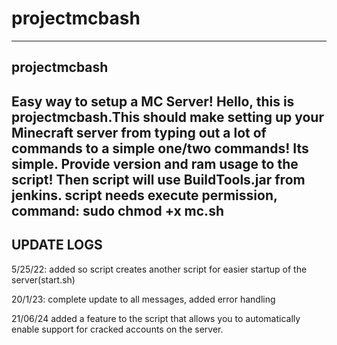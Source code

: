 # projectmcbash
-------------------------------
projectmcbash
-------------------------------
Easy way to setup a MC Server!
Hello, this is projectmcbash.This should make setting up your Minecraft server from typing out a lot of commands to a simple one/two commands! 
Its simple. Provide version and ram usage to the script! Then script will use BuildTools.jar from jenkins.
script needs execute permission, command: sudo chmod +x mc.sh
-----------------------------
UPDATE LOGS
-----------------------------
5/25/22: added so script creates another script for easier startup of the server(start.sh)

20/1/23: complete update to all messages, added error handling

21/06/24 added a feature to the script that allows you to automatically enable support for cracked accounts on the server.
